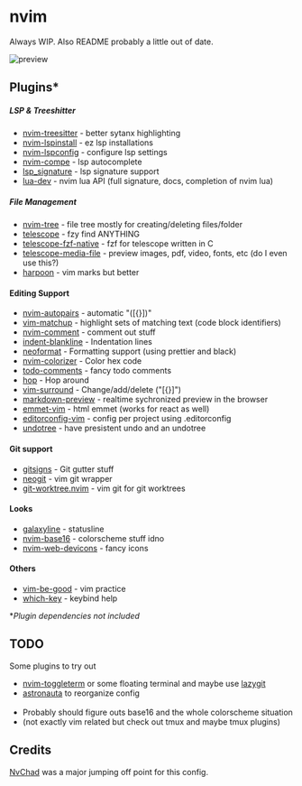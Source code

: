 # nvim

Always WIP.
Also README probably a little out of date.

![preview](https://i.imgur.com/M95xSLt.png)

## Plugins\*

##### LSP & Treeshitter

- [nvim-treesitter](https://github.com/nvim-treesitter/nvim-treesitter) - better sytanx highlighting
- [nvim-lspinstall](https://github.com/kabouzeid/nvim-lspinstall) - ez lsp installations
- [nvim-lspconfig](https://github.com/neovim/nvim-lspconfig) - configure lsp settings
- [nvim-compe](https://github.com/hrsh7th/nvim-compe) - lsp autocomplete
- [lsp_signature](https://github.com/ray-x/lsp_signature.nvim) - lsp signature support
- [lua-dev](https://github.com/folke/lua-dev.nvim) - nvim lua API (full signature, docs, completion of nvim lua)

##### File Management

- [nvim-tree](https://github.com/kyazdani42/nvim-tree.lua) - file tree mostly for creating/deleting files/folder
- [telescope](https://github.com/nvim-telescope/telescope.nvim) - fzy find ANYTHING
- [telescope-fzf-native](https://github.com/nvim-telescope/telescope-fzf-native.nvim) - fzf for telescope written in C
- [telescope-media-file](https://github.com/nvim-telescope/telescope-media-files.nvim) - preview images, pdf, video, fonts, etc (do I even use this?)
- [harpoon](https://github.com/ThePrimeagen/harpoon) - vim marks but better

#### Editing Support

- [nvim-autopairs](https://github.com/windwp/nvim-autopais) - automatic "([{}])"
- [vim-matchup](https://github.com/andymass/vim-matchup) - highlight sets of matching text (code block identifiers)
- [nvim-comment](https://github.com/terrortylor/nvim-comment) - comment out stuff
- [indent-blankline](https://github.com/lukas-reineke/indent-blankline.nvim) - Indentation lines
- [neoformat](https://github.com/sbdchd/neoformat) - Formatting support (using prettier and black)
- [nvim-colorizer](https://github.com/norcalli/nvim-colorizer.lua) - Color hex code
- [todo-comments](https://github.com/folke/todo-comments.nvim) - fancy todo comments
- [hop](https://github.com/phaazon/hop.nvim) - Hop around
- [vim-surround](https://github.com/tpope/vim-surround) - Change/add/delete ("[{<tags></tags>}]")
- [markdown-preview](https://github.com/iamcco/markdown-preview.nvim) - realtime sychronized preview in the browser
- [emmet-vim](https://github.com/mattn/emmet-vim) - html emmet (works for react as well)
- [editorconfig-vim](https://github.com/editorconfig/editorconfig-vim) - config per project using .editorconfig
- [undotree](https://github.com/mbbill/undotree) - have presistent undo and an undotree

#### Git support

- [gitsigns](https://github.com/lewis6991/gitsigns.nvim) - Git gutter stuff
- [neogit](https://github.com/TimUntersberger/neogit) - vim git wrapper
- [git-worktree.nvim](https://github.com/ThePrimeagen/git-worktree.nvim) - vim git for git worktrees

#### Looks

- [galaxyline](https://github.com/glepnir/galaxyline.nvim) - statusline
- [nvim-base16](https://github.com/siduck76/nvim-base16.lua) - colorscheme stuff idno
- [nvim-web-devicons](https://github.com/kyazdani42/nvim-web-devicons) - fancy icons

#### Others

- [vim-be-good](https://github.com/ThePrimeagen/vim-be-good) - vim practice
- [which-key](https://github.com/folke/which-key.nvim) - keybind help

\*_Plugin dependencies not included_

## TODO

Some plugins to try out

- [nvim-toggleterm](https://github.com/akinsho/nvim-toggleterm.lua) or some floating terminal and maybe use [lazygit](https://github.com/jesseduffield/lazygit)
- [astronauta](https://github.com/tjdevries/astronauta.nvim) to reorganize config
  <br/><br/>
- Probably should figure outs base16 and the whole colorscheme situation
- (not exactly vim related but check out tmux and maybe tmux plugins)

## Credits

[NvChad](https://github.com/siduck76/NvChad) was a major jumping off point for this config.
